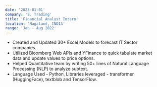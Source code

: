 ```yaml
---
date: '2023-01-01'
company: 'S. Trading'
title: 'Financial Analyst Intern'
location: 'Nagaland, INDIA'
range: 'Jan - Aug 2022'
---
```



- Created and Updated 30+ Excel Models to forecast IT Sector companies.
- Utilized Bloomberg Web APIs and YFinance to quick tabulate market data and update values to price options.
- Helped Quantitative team by writing 50+ lines of Natural Language Processing (NLP) to analyze subtext.
- Language Used - Python, Libraries leveraged - transformer (HuggingFace), textblob and TensorFlow.
